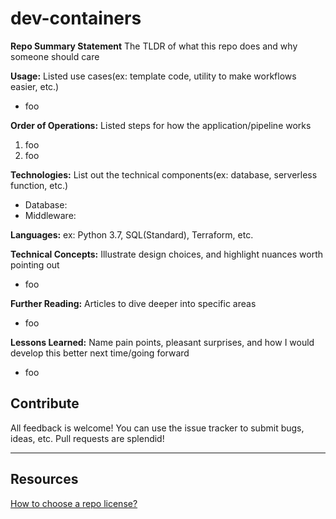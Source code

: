 # dev-containers

**Repo Summary Statement** The TLDR of what this repo does and why someone should care

**Usage:** Listed use cases(ex: template code, utility to make workflows easier, etc.)

- foo

**Order of Operations:** Listed steps for how the application/pipeline works

1. foo
2. foo

**Technologies:** List out the technical components(ex: database, serverless function, etc.)

- Database:
- Middleware:

**Languages:** ex: Python 3.7, SQL(Standard), Terraform, etc.

**Technical Concepts:** Illustrate design choices, and highlight nuances worth pointing out

- foo

**Further Reading:** Articles to dive deeper into specific areas

- foo

**Lessons Learned:** Name pain points, pleasant surprises, and how I would develop this better next time/going forward

- foo

## Contribute

All feedback is welcome! You can use the issue tracker to submit bugs, ideas, etc. Pull requests are splendid!

---

## Resources

[How to choose a repo license?](https://choosealicense.com/)

